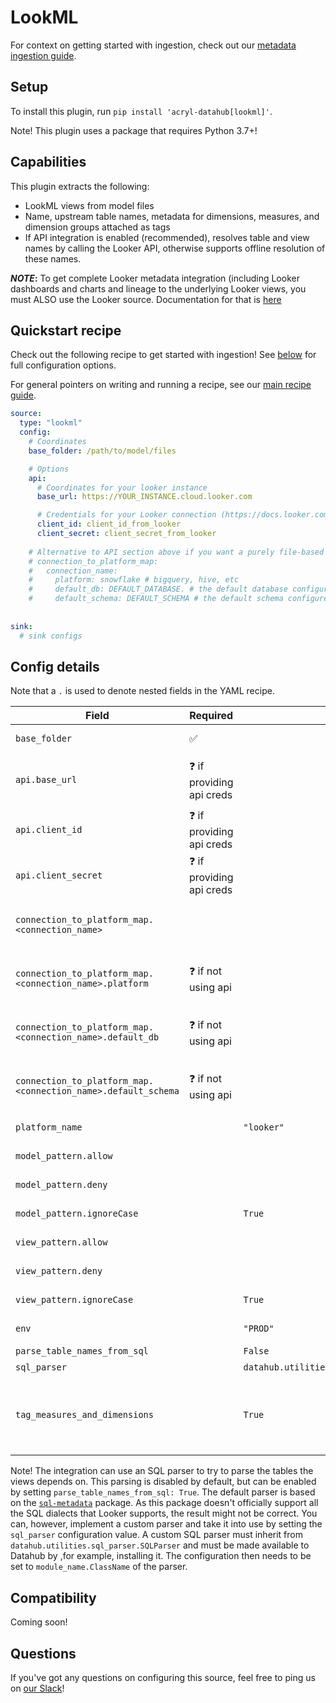 # LookML

For context on getting started with ingestion, check out our [metadata ingestion guide](../README.md).

## Setup

To install this plugin, run `pip install 'acryl-datahub[lookml]'`.

Note! This plugin uses a package that requires Python 3.7+!

## Capabilities

This plugin extracts the following:

- LookML views from model files
- Name, upstream table names, metadata for dimensions, measures, and dimension groups attached as tags
- If API integration is enabled (recommended), resolves table and view names by calling the Looker API, otherwise supports offline resolution of these names. 

**_NOTE_:** To get complete Looker metadata integration (including Looker dashboards and charts and lineage to the underlying Looker views, you must ALSO use the Looker source. Documentation for that is [here](./looker.md)

## Quickstart recipe

Check out the following recipe to get started with ingestion! See [below](#config-details) for full configuration options.

For general pointers on writing and running a recipe, see our [main recipe guide](../README.md#recipes).

```yml
source:
  type: "lookml"
  config:
    # Coordinates
    base_folder: /path/to/model/files

    # Options
    api:
      # Coordinates for your looker instance
      base_url: https://YOUR_INSTANCE.cloud.looker.com

      # Credentials for your Looker connection (https://docs.looker.com/reference/api-and-integration/api-auth)
      client_id: client_id_from_looker 
      client_secret: client_secret_from_looker
      
    # Alternative to API section above if you want a purely file-based ingestion with no api calls to Looker
    # connection_to_platform_map:
    #   connection_name:
    #     platform: snowflake # bigquery, hive, etc
    #     default_db: DEFAULT_DATABASE. # the default database configured for this connection
    #     default_schema: DEFAULT_SCHEMA # the default schema configured for this connection
          
    
sink:
  # sink configs
```

## Config details

Note that a `.` is used to denote nested fields in the YAML recipe.

| Field                                          | Required | Default    | Description                                                             |
| ---------------------------------------------- | -------- | ---------- | ----------------------------------------------------------------------- |
| `base_folder`                                  | ✅       |            | Where the `*.model.lkml` and `*.view.lkml` files are stored.            |
| `api.base_url`                                 | ❓ if providing api creds |            | Url to your Looker instance: https://company.looker.com:19999 or https://looker.company.com, or similar. | 
| `api.client_id`                                | ❓ if providing api creds |            | Looker API3 client ID.                                 |
| `api.client_secret`                            | ❓ if providing api creds	|            | Looker API3 client secret. | 
| `connection_to_platform_map.<connection_name>` |          |            | Mappings between connection names in the model files to platform, database and schema values |
| `connection_to_platform_map.<connection_name>.platform` | ❓ if not using api         |           | Mappings between connection name in the model files to platform name (e.g. snowflake, bigquery, etc) |
| `connection_to_platform_map.<connection_name>.default_db` | ❓ if not using api         |           | Mappings between connection name in the model files to default database configured for this platform on Looker |
| `connection_to_platform_map.<connection_name>.default_schema` | ❓ if not using api         |           | Mappings between connection name in the model files to default schema configured for this platform on Looker |
| `platform_name`                                |          | `"looker"` | Platform to use in namespace when constructing URNs.                    |
| `model_pattern.allow`                          |          |            | List of regex patterns for models to include in ingestion.                       |
| `model_pattern.deny`                           |          |            | List of regex patterns for models to exclude from ingestion.                     |
| `model_pattern.ignoreCase`  |          | `True` | Whether to ignore case sensitivity during pattern matching.                                                                                                                                  |
| `view_pattern.allow`                           |          |            | List of regex patterns for views to include in ingestion.                        |
| `view_pattern.deny`                            |          |            | List of regex patterns for views to exclude from ingestion.                      |
| `view_pattern.ignoreCase`  |          | `True` | Whether to ignore case sensitivity during pattern matching.                                                                                                                                  |
| `env`                                          |          | `"PROD"`   | Environment to use in namespace when constructing URNs.                 |
| `parse_table_names_from_sql`                   |          | `False`    | See note below.                                                         |
| `sql_parser`                                   |          | `datahub.utilities.sql_parser.DefaultSQLParser`    | See note below.                                                         |
| `tag_measures_and_dimensions`   |          | `True`    | When enabled, attaches tags to measures, dimensions and dimension_groups to make them more discoverable. When disabled, adds this information to the description of the column. |

Note! The integration can use an SQL parser to try to parse the tables the views depends on. This parsing is disabled by default, 
but can be enabled by setting `parse_table_names_from_sql: True`.  The default parser is based on the [`sql-metadata`](https://pypi.org/project/sql-metadata/) package. 
As this package doesn't officially support all the SQL dialects that Looker supports, the result might not be correct. You can, however, implement a
custom parser and take it into use by setting the `sql_parser` configuration value. A custom SQL parser must inherit from `datahub.utilities.sql_parser.SQLParser`
and must be made available to Datahub by ,for example, installing it. The configuration then needs to be set to `module_name.ClassName` of the parser.

## Compatibility

Coming soon!

## Questions

If you've got any questions on configuring this source, feel free to ping us on [our Slack](https://slack.datahubproject.io/)!
